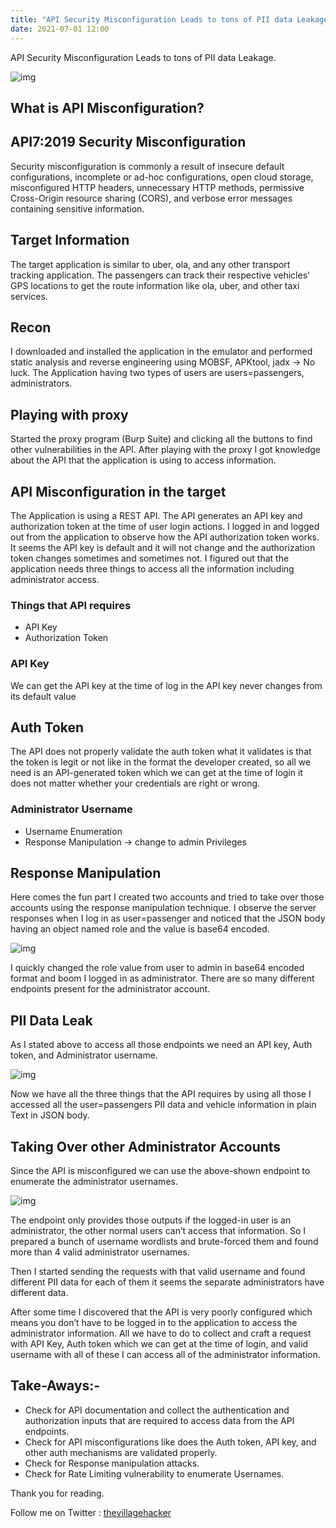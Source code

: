 ```yaml
---
title: "API Security Misconfiguration Leads to tons of PII data Leakage"
date: 2021-07-01 12:00
---
```


API Security Misconfiguration Leads to tons of PII data Leakage.

![img](/assets/images/blogs/PII_leak/misconfig.webp)

## What is API Misconfiguration?
## API7:2019 Security Misconfiguration
Security misconfiguration is commonly a result of insecure default configurations, incomplete or ad-hoc configurations, open cloud storage, misconfigured HTTP headers, unnecessary HTTP methods, permissive Cross-Origin resource sharing (CORS), and verbose error messages containing sensitive information.

## Target Information
The target application is similar to uber, ola, and any other transport tracking application. The passengers can track their respective vehicles' GPS locations to get the route information like ola, uber, and other taxi services.

## Recon
I downloaded and installed the application in the emulator and performed static analysis and reverse engineering using MOBSF, APKtool, jadx -> No luck. The Application having two types of users are users=passengers, administrators.

## Playing with proxy
Started the proxy program (Burp Suite) and clicking all the buttons to find other vulnerabilities in the API. After playing with the proxy I got knowledge about the API that the application is using to access information.

## API Misconfiguration in the target
The Application is using a REST API. The API generates an API key and authorization token at the time of user login actions. I logged in and logged out from the application to observe how the API authorization token works. It seems the API key is default and it will not change and the authorization token changes sometimes and sometimes not. I figured out that the application needs three things to access all the information including administrator access.

### Things that API requires
- API Key
- Authorization Token

### API Key
We can get the API key at the time of log in the API key never changes from its default value

## Auth Token
The API does not properly validate the auth token what it validates is that the token is legit or not like in the format the developer created, so all we need is an API-generated token which we can get at the time of login it does not matter whether your credentials are right or wrong.

### Administrator Username
- Username Enumeration
- Response Manipulation -> change to admin Privileges

## Response Manipulation
Here comes the fun part I created two accounts and tried to take over those accounts using the response manipulation technique. I observe the server responses when I log in as user=passenger and noticed that the JSON body having an object named role and the value is base64 encoded.

![img](/assets/images/blogs/PII_leak/base64_encode.webp)

I quickly changed the role value from user to admin in base64 encoded format and boom I logged in as administrator. There are so many different endpoints present for the administrator account.

## PII Data Leak
As I stated above to access all those endpoints we need an API key, Auth token, and Administrator username.

![img](/assets/images/blogs/PII_leak/leak1.webp)

Now we have all the three things that the API requires by using all those I accessed all the user=passengers PII data and vehicle information in plain Text in JSON body.

## Taking Over other Administrator Accounts
Since the API is misconfigured we can use the above-shown endpoint to enumerate the administrator usernames.

![img](/assets/images/blogs/PII_leak/leak2.webp)

The endpoint only provides those outputs if the logged-in user is an administrator, the other normal users can’t access that information. So I prepared a bunch of username wordlists and brute-forced them and found more than 4 valid administrator usernames.

Then I started sending the requests with that valid username and found different PII data for each of them it seems the separate administrators have different data.

After some time I discovered that the API is very poorly configured which means you don’t have to be logged in to the application to access the administrator information. All we have to do to collect and craft a request with API Key, Auth token which we can get at the time of login, and valid username with all of these I can access all of the administrator information.

## Take-Aways:-
- Check for API documentation and collect the authentication and authorization inputs that are required to access data from the API endpoints.
- Check for API misconfigurations like does the Auth token, API key, and other auth mechanisms are validated properly.
- Check for Response manipulation attacks.
- Check for Rate Limiting vulnerability to enumerate Usernames.

Thank you for reading.

Follow me on Twitter : [thevillagehacker](https://twitter.com/thevillagehackr)
